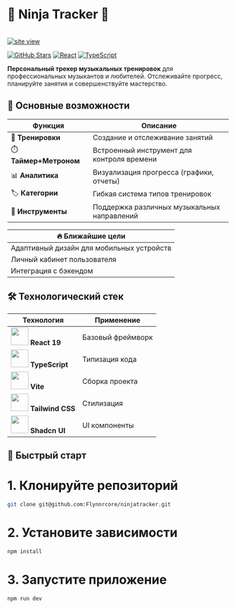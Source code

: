 # 🎵 Ninja Tracker 🎵

<br/>
<a href='https://flynnrcore.github.io/ninjatracker/' target='_blank'><img src='https://i.postimg.cc/hjjqMV1z/temp-Image-QClbe-S.avif' border='0' alt='site view'/></a>
<br/>

[![GitHub Stars](https://img.shields.io/github/stars/Flynnrcore/ninjatracker?style=social)](https://github.com/Flynnrcore/ninjatracker/stargazers)
[![React](https://img.shields.io/badge/React-19-%2361DAFB)](https://react.dev/)
[![TypeScript](https://img.shields.io/badge/TypeScript-5.0-%233178C6)](https://www.typescriptlang.org/)

**Персональный трекер музыкальных тренировок** для профессиональных музыкантов и любителей.
Отслеживайте прогресс, планируйте занятия и совершенствуйте мастерство.

## 🌟 Основные возможности

| Функция                | Описание                                    |
| ---------------------- | ------------------------------------------- |
| 🎯 **Тренировки**      | Создание и отслеживание занятий             |
| ⏱️ **Таймер+Метроном** | Встроенный инструмент для контроля времени  |
| 📊 **Аналитика**       | Визуализация прогресса (графики, отчеты)    |
| 🏷️ **Категории**       | Гибкая система типов тренировок             |
| 🎸 **Инструменты**     | Поддержка различных музыкальных направлений |

| 🔥 Ближайшие цели                         |
| ----------------------------------------- |
| Адаптивный дизайн для мобильных устройств |
| Личный кабинет пользователя               |
| Интеграция с бэкендом                     |

## 🛠 Технологический стек

<div align="center">
  
| Технология | Применение |
|------------|------------|
| <img src="https://cdn.worldvectorlogo.com/logos/react-2.svg" width="40"> **React 19** | Базовый фреймворк |
| <img src="https://cdn.worldvectorlogo.com/logos/typescript.svg" width="40"> **TypeScript** | Типизация кода |
| <img src="https://cdn.worldvectorlogo.com/logos/vitejs.svg" width="40"> **Vite** | Сборка проекта |
| <img src="https://cdn.worldvectorlogo.com/logos/tailwindcss.svg" width="40"> **Tailwind CSS** | Стилизация |
| <img src="https://shadcn.com/favicon.ico" width="40"> **Shadcn UI** | UI компоненты |

</div>

## 🚀 Быстрый старт

# 1. Клонируйте репозиторий

```bash
git clone git@github.com:Flynnrcore/ninjatracker.git
```

# 2. Установите зависимости

```bash
npm install
```

# 3. Запустите приложение

```bash
npm run dev
```
